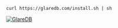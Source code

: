 ```
curl https://glaredb.com/install.sh | sh
```

[![GlareDB](https://storage.googleapis.com/glaredb-web-assets/github-profile.png)](https://glaredb.com)
